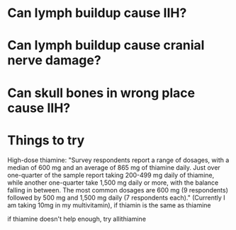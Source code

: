 # Can lymph buildup cause IIH?


# Can lymph buildup cause cranial nerve damage? 

# Can skull bones in wrong place cause IIH? 



# Things to try
High-dose thiamine: "Survey respondents report a range of dosages, with a median of 600 mg and an average of 865 mg of thiamine daily.  Just over one-quarter of the sample report taking 200-499 mg daily of thiamine, while another one-quarter take 1,500 mg daily or more, with the balance falling in between.  The most common dosages are 600 mg (9 respondents) followed by 500 mg and 1,500 mg daily (7 respondents each)." (Currently I am taking 10mg in my multivitamin), if thiamin is the same as thiamine

if thiamine doesn't help enough, try allithiamine
